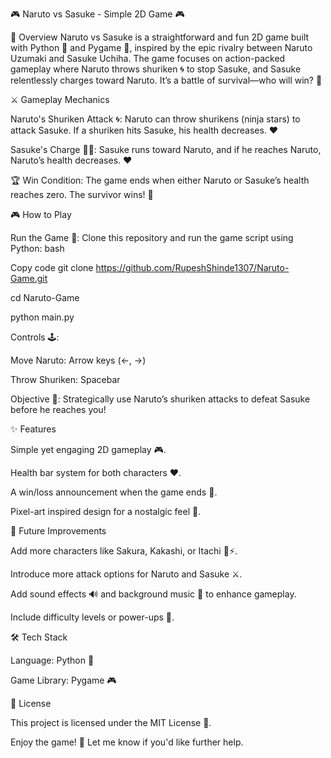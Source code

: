 
🎮 Naruto vs Sasuke - Simple 2D Game 🎮


🌟 Overview
Naruto vs Sasuke is a straightforward and fun 2D game built with Python 🐍 and Pygame 🎨, inspired by the epic rivalry between Naruto Uzumaki and Sasuke Uchiha. The game focuses on action-packed gameplay where Naruto throws shuriken 🌀 to stop Sasuke, and Sasuke relentlessly charges toward Naruto. It’s a battle of survival—who will win? 🥋


⚔️ Gameplay Mechanics

Naruto's Shuriken Attack 🌀: Naruto can throw shurikens (ninja stars) to attack Sasuke. If a shuriken hits Sasuke, his health decreases. ❤️

Sasuke's Charge 🏃‍♂️: Sasuke runs toward Naruto, and if he reaches Naruto, Naruto’s health decreases. ❤️

🏆 Win Condition: The game ends when either Naruto or Sasuke’s health reaches zero. The survivor wins! 🎉


🎮 How to Play

Run the Game 🚀: Clone this repository and run the game script using Python: bash

Copy code
git clone https://github.com/RupeshShinde1307/Naruto-Game.git

cd Naruto-Game

python main.py


Controls 🕹️:

Move Naruto: Arrow keys (←, →)

Throw Shuriken: Spacebar

Objective 🎯: Strategically use Naruto’s shuriken attacks to defeat Sasuke before he reaches you!


✨ Features

Simple yet engaging 2D gameplay 🎮.

Health bar system for both characters ❤️.

A win/loss announcement when the game ends 📢.

Pixel-art inspired design for a nostalgic feel 🎨.


🚀 Future Improvements

Add more characters like Sakura, Kakashi, or Itachi 🌸⚡.

Introduce more attack options for Naruto and Sasuke ⚔️.

Add sound effects 🔊 and background music 🎵 to enhance gameplay.

Include difficulty levels or power-ups 💪.


🛠️ Tech Stack

Language: Python 🐍

Game Library: Pygame 🎮


📜 License

This project is licensed under the MIT License 📝.


Enjoy the game! 🎉 Let me know if you'd like further help.
